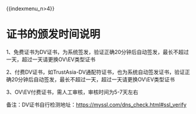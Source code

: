 {{indexmenu_n>4}}

# 证书的颁发时间说明

1、免费证书为DV证书，为系统签发，验证正确20分钟后自动签发，最长不超过一天，超过一天请更换OV\\EV类型证书

2、付费DV证书，如TrustAsia-DV通配符证书，也为系统自动签发证书，验证正确20分钟后自动签发，最长不超过一天，超过一天请更换OV\\EV类型证书

3、OV\\EV付费证书，需人工审核，审核时间为5-7天左右

备注：DV证书自行检测地址：<https://myssl.com/dns_check.html#ssl_verify>
